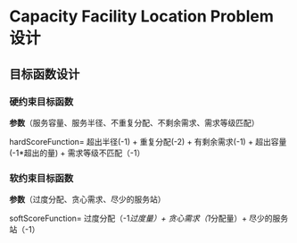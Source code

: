 # Capacity Facility Location Problem 设计

## 目标函数设计

### 硬约束目标函数

**参数**（服务容量、服务半径、不重复分配、不剩余需求、需求等级匹配）

hardScoreFunction= 超出半径(-1) + 重复分配(-2) + 有剩余需求(-1) + 超出容量(-1*超出的量) + 需求等级不匹配（-1）

### 软约束目标函数

**参数**（过度分配、贪心需求、尽少的服务站）

softScoreFunction= 过度分配（-1*过度量）+ 贪心需求（1*分配量）+ 尽少的服务站（-1）
